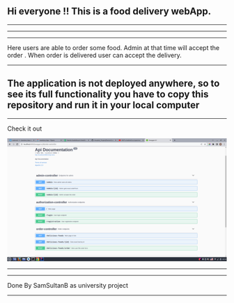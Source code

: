 Hi everyone !! This is a food delivery webApp.
---
___
___
___
Here users are able to order some food. Admin at that time will accept the order
. When order is delivered user can accept the delivery.
___
The application is not deployed anywhere, so to see its full functionality 
you have to copy this repository and run it in your local computer
---
___
Check it out

![](swagger.png)

___
___
Done By SamSultanB as university project
___
